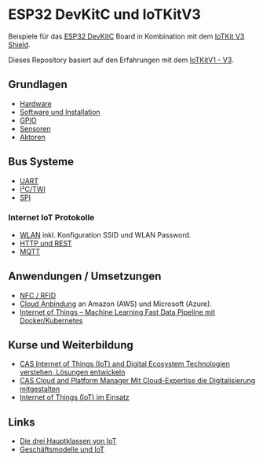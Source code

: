 ESP32 DevKitC und IoTKitV3
==========================

Beispiele für das [ESP32 DevKitC](https://docs.espressif.com/projects/esp-idf/en/latest/esp32/hw-reference/esp32/get-started-devkitc.html) Board in Kombination mit dem [IoTKit V3 Shield](https://github.com/iotkitv3/iotkit#iotkit-v3-shield-small).

Dieses Repository basiert auf den Erfahrungen mit dem [IoTKitV1 - V3](https://github.com/iotkitv3/intro).

## Grundlagen

* [Hardware](hw/)
* [Software und Installation](sw/)
* [GPIO](gpio)
* [Sensoren](sensors)
* [Aktoren](actors)

## Bus Systeme

* [UART](uart)
* [I²C/TWI](i2c)
* [SPI](spi)

### Internet IoT Protokolle

* [WLAN](wlan/) inkl. Konfiguration SSID und WLAN Password.
* [HTTP und REST](http/) 
* [MQTT](mqtt/)

## Anwendungen / Umsetzungen

* [NFC / RFID](rfid/)
* [Cloud Anbindung](cloud/) an Amazon (AWS) und Microsoft (Azure).
* [Internet of Things – Machine Learning Fast Data Pipeline mit Docker/Kubernetes](pipeline/)

## Kurse und Weiterbildung 

* [CAS Internet of Things (IoT) and Digital Ecosystem Technologien verstehen, Lösungen entwickeln](http://hslu.ch/casiot)
* [CAS Cloud and Platform Manager Mit Cloud-Expertise die Digitalisierung mitgestalten](http://hslu.ch/cascpm) 
* [Internet of Things (IoT) im Einsatz](https://www.digicomp.ch/d/IOTEIN)

## Links

* [Die drei Hauptklassen von IoT](https://www.arm.com/products/iot/soc)
* [Geschäftsmodelle und IoT](https://www.iot-lab.ch/publications/#whitepapers)

